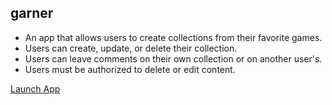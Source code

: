 <h2>garner</h2>

- An app that allows users to create collections from their favorite games.
- Users can create, update, or delete their collection.
- Users can leave comments on their own collection or on another user's.
- Users must be authorized to delete or edit content.

<a href="garner-game-collector.fly.dev">Launch App</a>